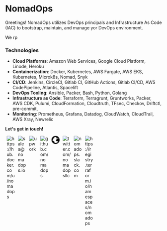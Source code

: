 # NomadOps

Greetings!  NomadOps utilizes DevOps principals and Infrastructure As Code (IAC) to bootstrap, maintain, and manage yor DevOps environment. 

We rp

### Technologies

* **Cloud Platforms**:  Amazon Web Services, Google Cloud Platform, Linode, Heroku
* **Containerization**: Docker, Kubernetes, AWS Fargate, AWS EKS, Kubernetes, Microk8s, Nomad, Snyk
* **CI/CD**: Jenkins, CircleCI, Gitlab CI, GitHub Actions, Gitlab CI/CD, AWS CodePipeline, Atlantis, Spacelift
* **DevOps Tooling**: Ansible, Packer, Bash, Python, Golang
* **Infrastructure as Code**: Terraform, Terragrunt, Gruntworks, Packer, AWS CDK, Pulumi, CloudFormation, Cloudtruth, TFsec, Checkov, Driftctl, pre-commit, 
* **Monitoring**: Prometheus, Grafana, Datadog, CloudWatch, CloudTrail, AWS Xray, Newrelic




**Let's get in touch!**

[<img align="left" alt="https://hub.docker.com/u/nomadops" width="26" hspace="5" src="https://cdn.jsdelivr.net/npm/simple-icons@v3/icons/docker.svg" />][docker]
[<img align="left" alt="sales@nomadops.io" width="26" hspace="5" src="https://cdn.jsdelivr.net/npm/simple-icons@v3/icons/gmail.svg" />][email]
[<img align="left" alt="upwork" width="26" hspace="5" src="https://cdn.jsdelivr.net/npm/simple-icons@v3/icons/upwork.svg" />][upwork]
[<img align="left" alt="github.com/nomadops" width="26" hspace="5" src="https://cdn.jsdelivr.net/npm/simple-icons@v3/icons/github.svg" />][github]
[<img align="left" alt="nomadops.io" width="26" hspace="5" src="https://raw.githubusercontent.com/iconic/open-iconic/master/svg/globe.svg" />][website]
[<img align="left" alt="twitter.com/nomadopsllc" width="26" hspace="5" src="https://cdn.jsdelivr.net/npm/simple-icons@v3/icons/twitter.svg" />][twitter]
[<img align="left" alt="nomadops.slack.com" width="26" hspace="5" src="https://cdn.jsdelivr.net/npm/simple-icons@v3/icons/slack.svg" />][slack]
[<img align="left" alt="https://registry.terraform.io/namespaces/nomadops" width="26" hspace="5" src="https://cdn.jsdelivr.net/npm/simple-icons@v3/icons/terraform.svg" />][slack]

[docker]: https://hub.docker.com/u/nomadops
[email]: mailto:sales@nomadops.io
[github]: https://github.com/nomadops
[website]: https://nomadops.io/
[twitter]: https://twitter.com/nomadopsllc
[slack]: https://nomadops.slack.com/
[upwork]: https://www.upwork.com/agencies/1532722538966388736
[terraform-registry]: https://registry.terraform.io/namespaces/nomadops

